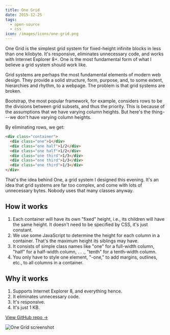 ```yaml
---
title: One Grid
date: 2015-12-25
tags:
  - open-source
  - css
icon: /images/icons/one-grid.png
---
```


One Grid is the simplest grid system for fixed-height infinite blocks in less than one kilobyte. It's responsive, eliminates unnecessary code, and works with Internet Explorer 8+. One is the most fundamental form of what I believe a grid system should work like.

<!--more-->

Grid systems are perhaps the most fundamental elements of modern web design. They provide a solid structure, form, purpose, and, to some extent, hierarchies and rhythm, to a webpage.
The problem is that grid systems are broken.

Bootstrap, the most popular framework, for example, considers rows to be the divisions between grid subsets, and thus the priority.  This is because of the assumptions that we have varying column heights. But here's the thing --- we don't have varying column heights.

By eliminating rows, we get:

```html
<div class="container">
  <div class="one">1</div>
  <div class="one half">1/2</div>
  <div class="one half">1/2</div>
  <div class="one third">1/3</div>
  <div class="one third">1/3</div>
  <div class="one third">1/3</div>
</div>
```

That's the idea behind One, a grid system I designed this evening. It's an idea that grid systems are far too complex, and come with lots of unnecessary bytes. Nobody uses that many classes anyway.

## How it works
1. Each container will have its own "fixed" height, i.e., its children will have the same height. It doesn't need to be specified by CSS, it's just constant.
2. We use some JavaScript to determine the height for each column in a container. That's the maximum height its siblings may have.
3. It consists of simple class names like "one" for a full-width column, "half" for a half-width column, . . ., "tenth" for a tenth-width column.
4. You only have to style one element, "-one," to add margins, outlines, etc., to all columns in a container.

## Why it works

1. Supports Internet Explorer 8, and everything hence.
2. It eliminates unnecessary code.
3. It's responsive.
4. It's just 1 KB.

[View GitHub repo &rarr;](https://github.com/AnandChowdhary/one-grid)

<div class="image"><img alt="One Grid screenshot" src="/images/open-source/one-grid.jpg"></div>